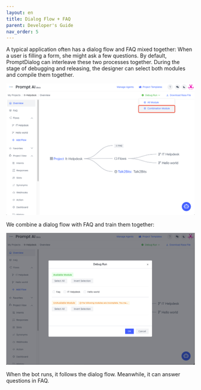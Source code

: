 ```yaml
---
layout: en
title: Dialog Flow + FAQ
parent: Developer's Guide
nav_order: 5
---
```

A typical application often has a dialog flow and FAQ mixed together: When a user is filling a form, she might ask a few questions.  By default, PromptDialog can interleave these two processes together.  During the stage of debugging and releasing, the designer can select both modules and compile them together.  

![01](/assets/images/tutorial/flow_and_faq/1.png)

We combine a dialog flow with FAQ and train them together:

![02](/assets/images/tutorial/flow_and_faq/2.png)

When the bot runs,  it follows the dialog flow.  Meanwhile, it can answer questions in FAQ.
